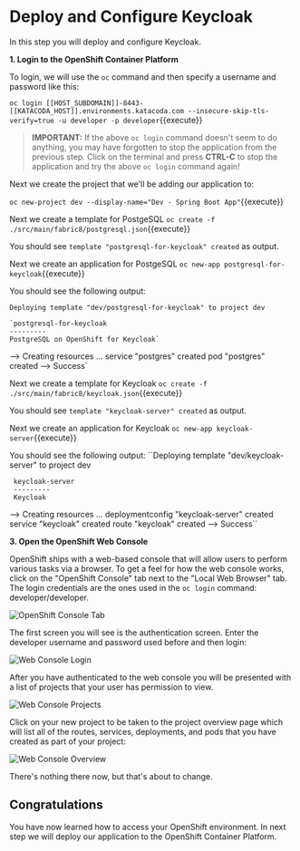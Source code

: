 # Deploy and Configure Keycloak

In this step you will deploy and configure Keycloak. 

**1. Login to the OpenShift Container Platform**

To login, we will use the `oc` command and then specify a username and password like this:

``oc login [[HOST_SUBDOMAIN]]-8443-[[KATACODA_HOST]].environments.katacoda.com --insecure-skip-tls-verify=true -u developer -p developer``{{execute}}

>**IMPORTANT:** If the above `oc login` command doesn't seem to do anything, you may have forgotten to stop the application from the previous step. Click on the terminal and press **CTRL-C** to stop the application and try the above `oc login` command again!

Next we create the project that we'll be adding our application to:

``oc new-project dev --display-name="Dev - Spring Boot App"``{{execute}}

Next we create a template for PostgeSQL
``oc create -f ./src/main/fabric8/postgresql.json``{{execute}}

You should see `template "postgresql-for-keycloak" created` as output.

Next we create an application for PostgeSQL
``oc new-app postgresql-for-keycloak``{{execute}}



You should see the following output:

`Deploying template "dev/postgresql-for-keycloak" to project dev`
	
	`postgresql-for-keycloak
	---------
	PostgreSQL on OpenShift for Keycloak`

--> Creating resources ...
    service "postgres" created
    pod "postgres" created
--> Success`


Next we create a template for Keycloak
``oc create -f ./src/main/fabric8/keycloak.json``{{execute}}

You should see `template "keycloak-server" created` as output.

Next we create an application for Keycloak
``oc new-app keycloak-server``{{execute}}


You should see the following output:
``Deploying template "dev/keycloak-server" to project dev

     keycloak-server
     ---------
     Keycloak

--> Creating resources ...
    deploymentconfig "keycloak-server" created
    service "keycloak" created
    route "keycloak" created
--> Success``



**3. Open the OpenShift Web Console**

OpenShift ships with a web-based console that will allow users to
perform various tasks via a browser. To get a feel for how the web console
works, click on the "OpenShift Console" tab next to the "Local Web Browser" tab. The login credentials are the ones used in the `oc login` command: developer/developer.

![OpenShift Console Tab](../../assetsmiddleware/rhoar-getting-started-spring/openshift-console-tab.png)

The first screen you will see is the authentication screen. Enter the developer username and password used before and 
then login:

![Web Console Login](../../assetsmiddleware/rhoar-getting-started-spring/login.png)

After you have authenticated to the web console you will be presented with a list of projects that your user has permission to view.

![Web Console Projects](../../assetsmiddleware/rhoar-getting-started-spring/projects.png)

Click on your new project to be taken to the project overview page which will list all of the routes, services, deployments, and pods that you have created as part of your project:

![Web Console Overview](../../assetsmiddleware/rhoar-getting-started-spring/overview.png)

There's nothing there now, but that's about to change.

## Congratulations

You have now learned how to access your OpenShift environment. In next step we will deploy our application to the OpenShift Container Platform.